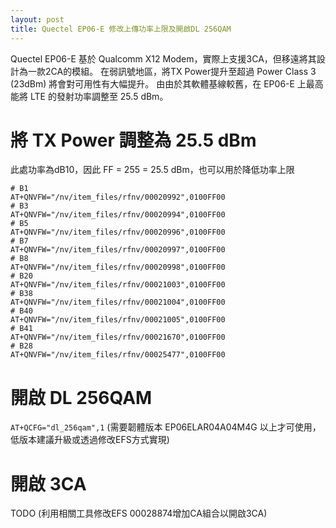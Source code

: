 ```yaml
---
layout: post
title: Quectel EP06-E 修改上傳功率上限及開啟DL 256QAM
---
```


Quectel EP06-E 基於 Qualcomm X12 Modem，實際上支援3CA，但移遠將其設計為一款2CA的模組。
在弱訊號地區，將TX Power提升至超過 Power Class 3 (23dBm) 將會對可用性有大幅提升。
由由於其軟體基線較舊，在 EP06-E 上最高能將 LTE 的發射功率調整至 25.5 dBm。

# 將 TX Power 調整為 25.5 dBm
此處功率為dB10，因此 FF = 255 = 25.5 dBm，也可以用於降低功率上限
```
# B1
AT+QNVFW="/nv/item_files/rfnv/00020992",0100FF00
# B3
AT+QNVFW="/nv/item_files/rfnv/00020994",0100FF00
# B5
AT+QNVFW="/nv/item_files/rfnv/00020996",0100FF00
# B7
AT+QNVFW="/nv/item_files/rfnv/00020997",0100FF00
# B8
AT+QNVFW="/nv/item_files/rfnv/00020998",0100FF00
# B20
AT+QNVFW="/nv/item_files/rfnv/00021003",0100FF00
# B38
AT+QNVFW="/nv/item_files/rfnv/00021004",0100FF00
# B40
AT+QNVFW="/nv/item_files/rfnv/00021005",0100FF00
# B41
AT+QNVFW="/nv/item_files/rfnv/00021670",0100FF00
# B28
AT+QNVFW="/nv/item_files/rfnv/00025477",0100FF00
```

# 開啟 DL 256QAM
```AT+QCFG="dl_256qam",1```
(需要韌體版本 EP06ELAR04A04M4G 以上才可使用，低版本建議升級或透過修改EFS方式實現)

# 開啟 3CA
TODO
(利用相關工具修改EFS 00028874增加CA組合以開啟3CA)

